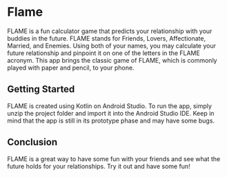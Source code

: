 # Flame
FLAME is a fun calculator game that predicts your relationship with your buddies in the future. FLAME stands for Friends, Lovers, Affectionate, Married, and Enemies. Using both of your names, you may calculate your future relationship and pinpoint it on one of the letters in the FLAME acronym. This app brings the classic game of FLAME, which is commonly played with paper and pencil, to your phone.

## Getting Started
FLAME is created using Kotlin on Android Studio. To run the app, simply unzip the project folder and import it into the Android Studio IDE. Keep in mind that the app is still in its prototype phase and may have some bugs.

## Conclusion
FLAME is a great way to have some fun with your friends and see what the future holds for your relationships. Try it out and have some fun!
